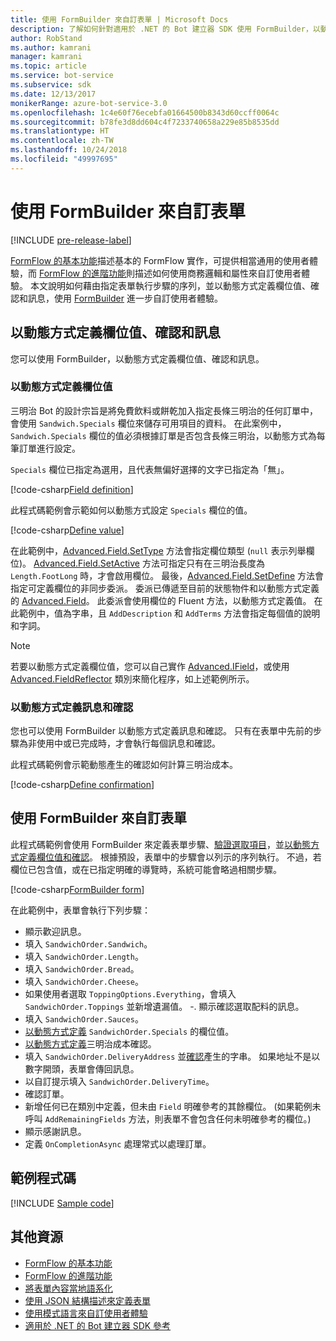 ```yaml
---
title: 使用 FormBuilder 來自訂表單 | Microsoft Docs
description: 了解如何針對適用於 .NET 的 Bot 建立器 SDK 使用 FormBuilder，以動態方式變更及自訂對話流程和內容。
author: RobStand
ms.author: kamrani
manager: kamrani
ms.topic: article
ms.service: bot-service
ms.subservice: sdk
ms.date: 12/13/2017
monikerRange: azure-bot-service-3.0
ms.openlocfilehash: 1c4e60f76ecebfa01664500b8343d60ccff0064c
ms.sourcegitcommit: b78fe3d8dd604c4f7233740658a229e85b8535dd
ms.translationtype: HT
ms.contentlocale: zh-TW
ms.lasthandoff: 10/24/2018
ms.locfileid: "49997695"
---
```

# <a name="customize-a-form-using-formbuilder"></a>使用 FormBuilder 來自訂表單

[!INCLUDE [pre-release-label](../includes/pre-release-label-v3.md)]

[FormFlow 的基本功能](bot-builder-dotnet-formflow.md)描述基本的 FormFlow 實作，可提供相當通用的使用者體驗，而 [FormFlow 的進階功能](bot-builder-dotnet-formflow-advanced.md)則描述如何使用商務邏輯和屬性來自訂使用者體驗。 本文說明如何藉由指定表單執行步驟的序列，並以動態方式定義欄位值、確認和訊息，使用 [FormBuilder][formBuilder] 進一步自訂使用者體驗。 

## <a name="dynamically-define-field-values-confirmations-and-messages"></a>以動態方式定義欄位值、確認和訊息

您可以使用 FormBuilder，以動態方式定義欄位值、確認和訊息。

### <a name="dynamically-define-field-values"></a>以動態方式定義欄位值 

三明治 Bot 的設計宗旨是將免費飲料或餅乾加入指定長條三明治的任何訂單中，會使用 `Sandwich.Specials` 欄位來儲存可用項目的資料。 在此案例中，`Sandwich.Specials` 欄位的值必須根據訂單是否包含長條三明治，以動態方式為每筆訂單進行設定。 

`Specials` 欄位已指定為選用，且代表無偏好選擇的文字已指定為「無」。

[!code-csharp[Field definition](../includes/code/dotnet-formflow-formbuilder.cs#fieldDefinition)]

此程式碼範例會示範如何以動態方式設定 `Specials` 欄位的值。 

[!code-csharp[Define value](../includes/code/dotnet-formflow-formbuilder.cs#defineValue)]

在此範例中，[Advanced.Field.SetType][setType] 方法會指定欄位類型 (`null` 表示列舉欄位)。 [Advanced.Field.SetActive][setActive] 方法可指定只有在三明治長度為 `Length.FootLong` 時，才會啟用欄位。 最後，[Advanced.Field.SetDefine][setDefine] 方法會指定可定義欄位的非同步委派。 委派已傳遞至目前的狀態物件和以動態方式定義的 [Advanced.Field][field]。 此委派會使用欄位的 Fluent 方法，以動態方式定義值。 在此範例中，值為字串，且 `AddDescription` 和 `AddTerms` 方法會指定每個值的說明和字詞。

> [!NOTE]
> 若要以動態方式定義欄位值，您可以自己實作 [Advanced.IField][iField]，或使用 [Advanced.FieldReflector][FieldReflector] 類別來簡化程序，如上述範例所示。 

### <a name="dynamically-define-messages-and-confirmations"></a>以動態方式定義訊息和確認

您也可以使用 FormBuilder 以動態方式定義訊息和確認。 只有在表單中先前的步驟為非使用中或已完成時，才會執行每個訊息和確認。 

此程式碼範例會示範動態產生的確認如何計算三明治成本。 

[!code-csharp[Define confirmation](../includes/code/dotnet-formflow-formbuilder.cs#defineConfirmation)]

## <a name="customize-a-form-using-formbuilder"></a>使用 FormBuilder 來自訂表單

此程式碼範例會使用 FormBuilder 來定義表單步驟、[驗證選取項目](bot-builder-dotnet-formflow-advanced.md#add-business-logic)，並[以動態方式定義欄位值和確認](#dynamically-define-field-values-confirmations-and-messages)。 根據預設，表單中的步驟會以列示的序列執行。 不過，若欄位已包含值，或在已指定明確的導覽時，系統可能會略過相關步驟。 

[!code-csharp[FormBuilder form](../includes/code/dotnet-formflow-formbuilder.cs#formBuilderForm)]

在此範例中，表單會執行下列步驟：

- 顯示歡迎訊息。 
- 填入 `SandwichOrder.Sandwich`。 
- 填入 `SandwichOrder.Length`。 
- 填入 `SandwichOrder.Bread`。 
- 填入 `SandwichOrder.Cheese`。 
- 如果使用者選取 `ToppingOptions.Everything`，會填入 `SandwichOrder.Toppings` 並新增遺漏值。 -. 顯示確認選取配料的訊息。 
- 填入 `SandwichOrder.Sauces`。 
- [以動態方式定義](#dynamically-define-field-values) `SandwichOrder.Specials` 的欄位值。 
- [以動態方式定義](#dynamically-define-messages-and-confirmations)三明治成本確認。 
- 填入 `SandwichOrder.DeliveryAddress` 並[確認](bot-builder-dotnet-formflow-advanced.md#add-business-logic)產生的字串。 如果地址不是以數字開頭，表單會傳回訊息。 
- 以自訂提示填入 `SandwichOrder.DeliveryTime`。 
- 確認訂單。 
- 新增任何已在類別中定義，但未由 `Field` 明確參考的其餘欄位。 (如果範例未呼叫 `AddRemainingFields` 方法，則表單不會包含任何未明確參考的欄位。) 
- 顯示感謝訊息。 
- 定義 `OnCompletionAsync` 處理常式以處理訂單。 

## <a name="sample-code"></a>範例程式碼

[!INCLUDE [Sample code](../includes/snippet-dotnet-formflow-samples.md)]

## <a name="additional-resources"></a>其他資源

- [FormFlow 的基本功能](bot-builder-dotnet-formflow.md)
- [FormFlow 的進階功能](bot-builder-dotnet-formflow-advanced.md)
- [將表單內容當地語系化](bot-builder-dotnet-formflow-localize.md)
- [使用 JSON 結構描述來定義表單](bot-builder-dotnet-formflow-json-schema.md)
- [使用模式語言來自訂使用者體驗](bot-builder-dotnet-formflow-pattern-language.md)
- <a href="/dotnet/api/?view=botbuilder-3.11.0" target="_blank">適用於 .NET 的 Bot 建立器 SDK 參考</a>

[formBuilder]: /dotnet/api/microsoft.bot.builder.formflow.formbuilder-1

[setType]: /dotnet/api/microsoft.bot.builder.formflow.advanced.field-1.settype

[setActive]: /dotnet/api/microsoft.bot.builder.formflow.advanced.field-1.setactive

[setDefine]: /dotnet/api/microsoft.bot.builder.formflow.advanced.field-1.setdefine

[field]: /dotnet/api/microsoft.bot.builder.formflow.advanced.field-1

[iField]: /dotnet/api/microsoft.bot.builder.formflow.advanced.ifield-1

[FieldReflector]: /dotnet/api/microsoft.bot.builder.formflow.advanced.fieldreflector-1
